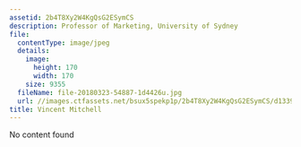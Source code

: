 ```yaml
---
assetid: 2b4T8Xy2W4KgQsG2ESymCS
description: Professor of Marketing, University of Sydney
file:
  contentType: image/jpeg
  details:
    image:
      height: 170
      width: 170
    size: 9355
  fileName: file-20180323-54887-1d4426u.jpg
  url: //images.ctfassets.net/bsux5spekp1p/2b4T8Xy2W4KgQsG2ESymCS/d13391624d2f4dd3e33b4848e1fb47e1/file-20180323-54887-1d4426u.jpg
title: Vincent Mitchell
---
```

No content found